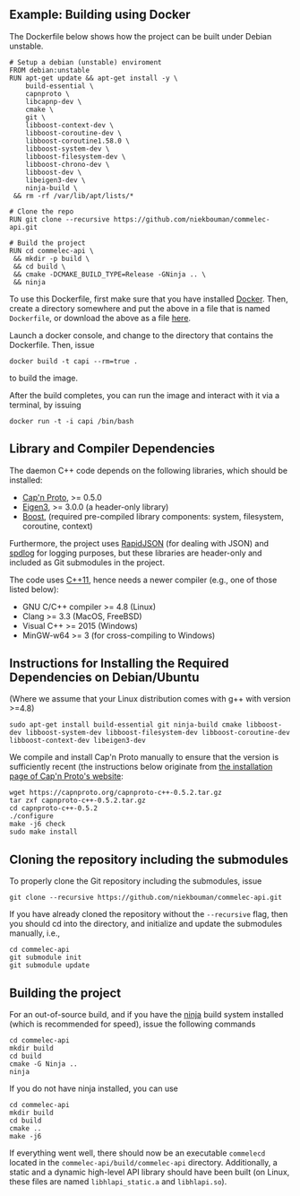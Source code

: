 ## Example: Building using Docker
The Dockerfile below shows how the project can be built under Debian unstable.

```
# Setup a debian (unstable) enviroment
FROM debian:unstable
RUN apt-get update && apt-get install -y \
    build-essential \
    capnproto \
    libcapnp-dev \
    cmake \
    git \
    libboost-context-dev \
    libboost-coroutine-dev \
    libboost-coroutine1.58.0 \
    libboost-system-dev \
    libboost-filesystem-dev \
    libboost-chrono-dev \
    libboost-dev \
    libeigen3-dev \
    ninja-build \
 && rm -rf /var/lib/apt/lists/*

# Clone the repo
RUN git clone --recursive https://github.com/niekbouman/commelec-api.git 

# Build the project
RUN cd commelec-api \
 && mkdir -p build \
 && cd build \
 && cmake -DCMAKE_BUILD_TYPE=Release -GNinja .. \
 && ninja
```

To use this Dockerfile, first make sure that you have installed [Docker](http://www.docker.com). Then, create a directory somewhere and put the above in a file that is named `Dockerfile`, or download the above as a file [here](../docker/Dockerfile). 

Launch a docker console, and change to the directory that contains the Dockerfile.
Then, issue

```
docker build -t capi --rm=true .
```
to build the image.

After the build completes, you can run the image and interact with it via a terminal, by issuing 
```
docker run -t -i capi /bin/bash
```

## Library and Compiler Dependencies
The daemon C++ code depends on the following libraries, which should be installed:
* [Cap&#39;n Proto](https://capnproto.org), >= 0.5.0
* [Eigen3](http://eigen.tuxfamily.org/), >= 3.0.0 (a header-only library)
* [Boost](http://www.boost.org), (required pre-compiled library components: system, filesystem, coroutine, context)

Furthermore, the project uses [RapidJSON](https://github.com/miloyip/rapidjson) (for dealing with JSON) and [spdlog](https://github.com/gabime/spdlog) for logging purposes, but these libraries are header-only and included as Git submodules in the project.

The code uses [C++11](http://en.wikipedia.org/wiki/C++11), hence needs a newer compiler (e.g., one of those listed below):
* GNU C/C++ compiler >= 4.8 (Linux)
* Clang >= 3.3 (MacOS, FreeBSD)
* Visual C++ >= 2015 (Windows)
* MinGW-w64 >= 3 (for cross-compiling to Windows)

## Instructions for Installing the Required Dependencies on Debian/Ubuntu 
(Where we assume that your Linux distribution comes with g++ with version >=4.8)

```
sudo apt-get install build-essential git ninja-build cmake libboost-dev libboost-system-dev libboost-filesystem-dev libboost-coroutine-dev libboost-context-dev libeigen3-dev
```

We compile and install Cap'n Proto manually to ensure that the version is sufficiently recent (the instructions below originate from [the installation page of Cap'n Proto's website](https://capnproto.org/install.html): 
```
wget https://capnproto.org/capnproto-c++-0.5.2.tar.gz
tar zxf capnproto-c++-0.5.2.tar.gz
cd capnproto-c++-0.5.2
./configure
make -j6 check
sudo make install
```

## Cloning the repository including the submodules
To properly clone the Git repository including the submodules, issue
```
git clone --recursive https://github.com/niekbouman/commelec-api.git
```
If you have already cloned the repository without the `--recursive` flag, 
then you should cd into the directory, and initialize and update the submodules manually, i.e.,
```
cd commelec-api
git submodule init
git submodule update
```

## Building the project
For an out-of-source build, and if you have the [ninja](https://martine.github.io/ninja/) build system installed (which is recommended for speed), issue the following commands
```
cd commelec-api
mkdir build
cd build
cmake -G Ninja ..
ninja
```
If you do not have ninja installed, you can use
```
cd commelec-api
mkdir build
cd build
cmake ..
make -j6
```

If everything went well, there should now be an executable `commelecd` located in the `commelec-api/build/commelec-api` directory. 
Additionally, a static and a dynamic high-level API library should have been built (on Linux, these files are named `libhlapi_static.a` and `libhlapi.so`).
